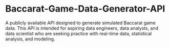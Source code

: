# Baccarat-Game-Data-Generator-API
A publicly available API designed to generate simulated Baccarat game data. This API is intended for aspiring data engineers, data analysts, and data scientist who are seeking practice with real-time data, statistical analysis, and modeling.
